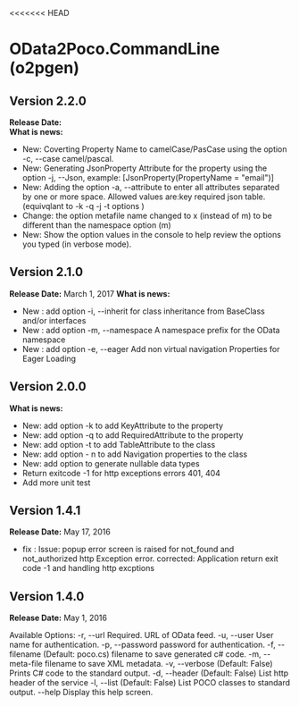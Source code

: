 
<<<<<<< HEAD
# OData2Poco.CommandLine (o2pgen) #

##  Version 2.2.0 ##
**Release Date:**   
**What is news:**
- New: Coverting Property Name to camelCase/PasCase using the option  -c, --case camel/pascal.  
- New: Generating JsonProperty Attribute for the property using the option -j, --Json, example: [JsonProperty(PropertyName = "email")]
- New: Adding the option -a, --attribute  to enter all attributes separated by one or more space. Allowed values are:key required json table.
  (equivqlant to -k -q -j -t options )
- Change: the option metafile name changed to x (instead of m)  to be different than the namespace option (m)
- New: Show the option values in the console to help review the options you typed (in verbose mode).




##  Version 2.1.0 ##
**Release Date:**  March 1, 2017
**What is news:**
- New : add option -i, --inherit   for class inheritance from  BaseClass and/or interfaces
- New : add option -m, --namespace     A namespace prefix for the OData namespace 
- New : add option -e, --eager         Add non virtual navigation Properties for Eager Loading

  


##  Version 2.0.0 ##
**What is news:**

- New: add option -k  to add KeyAttribute to the property 
- New: add option -q to add RequiredAttribute to the property 
- New: add option -t to  add TableAttribute to the class 
- New: add option - n to add Navigation properties to the class
- New: add option to generate nullable data types
- Return exitcode -1 for http  exceptions errors 401, 404
- Add more unit test

##  Version 1.4.1 ##
**Release Date:**  May 17, 2016
- fix : Issue: popup error screen is raised for not_found and not_authorized http Exception error. 
	    corrected: Application return exit code -1 and handling  http excptions 



## Version 1.4.0 ##
**Release Date:**  May 1, 2016

Available Options:
-r, --url Required. URL of OData feed.
-u, --user User name for authentication.
-p, --password password for authentication.
-f, --filename (Default: poco.cs) filename to save generated c# code.
-m, --meta-file  filename to save XML metadata.
-v, --verbose (Default: False) Prints C# code to the standard output.
-d, --header (Default: False) List http header of the service
-l, --list (Default: False) List POCO classes to standard output.
--help Display this help screen.



